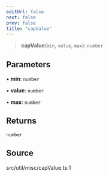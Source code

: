```yaml
---
editUrl: false
next: false
prev: false
title: "capValue"
---
```


> **capValue**(`min`, `value`, `max`): `number`

## Parameters

• **min**: `number`

• **value**: `number`

• **max**: `number`

## Returns

`number`

## Source

src/util/misc/capValue.ts:1
